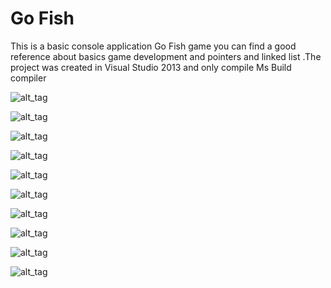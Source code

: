 # Go Fish 

This is a basic console application Go Fish game you can find a good reference about basics game development
and pointers and linked list .The project was created in Visual Studio 2013 and only compile Ms Build compiler

![alt_tag](https://github.com/MrAlex6204/CAndCPlusPlusExercises/blob/master/PokarGame/img/screen-01.gif)

![alt_tag](https://github.com/MrAlex6204/CAndCPlusPlusExercises/blob/master/PokarGame/img/screen-02.gif)

![alt_tag](https://github.com/MrAlex6204/CAndCPlusPlusExercises/blob/master/PokarGame/img/img-01.jpg)

![alt_tag](https://github.com/MrAlex6204/CAndCPlusPlusExercises/blob/master/PokarGame/img/img-02.jpg)

![alt_tag](https://github.com/MrAlex6204/CAndCPlusPlusExercises/blob/master/PokarGame/img/img-03.jpg)

![alt_tag](https://github.com/MrAlex6204/CAndCPlusPlusExercises/blob/master/PokarGame/img/img-04.jpg)

![alt_tag](https://github.com/MrAlex6204/CAndCPlusPlusExercises/blob/master/PokarGame/img/img-05.jpg)

![alt_tag](https://github.com/MrAlex6204/CAndCPlusPlusExercises/blob/master/PokarGame/img/img-06.jpg)

![alt_tag](https://github.com/MrAlex6204/CAndCPlusPlusExercises/blob/master/PokarGame/img/img-07.jpg)

![alt_tag](https://github.com/MrAlex6204/CAndCPlusPlusExercises/blob/master/PokarGame/img/img-08.jpg)
